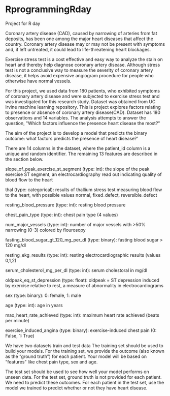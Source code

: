 # RprogrammingRday
Project for R day 

Coronary artery disease (CAD), caused by narrowing of arteries from fat deposits, has been one among the major heart diseases that affect the country. Coronary artery disease may or may not be present with symptoms and, if left untreated, it could lead to life-threatening heart blockages.

Exercise stress test is a cost effective and easy way to analyze the stain on heart and thereby help diagnose coronary artery disease. Although stress test is not a conclusive way to measure the severity of coronary artery disease, it helps avoid expensive angiogram procedure for people who otherwise have normal vessels.

For this project, we used data from 180 patients, who exhibited symptoms of coronary artery disease and were subjected to exercise stress test and was investigated for this research study. Dataset was obtained from UC Irvine machine learning repository. This is project explores factors relating to presence or absence of coronary artery disease(CAD). Dataset has 180 observations and 14 variables. The analysis attempts to answer the question, "Which factors influence the presence heart disease the most?" 

The aim of the project is to develop a model that predicts the binary outcome: what factors predicts the presence of heart disease?' 


There are 14 columns in the dataset, where the patient_id column is a unique and random identifier. The remaining 13 features are described in the section below.

slope_of_peak_exercise_st_segment (type: int): the slope of the peak exercise ST segment, an electrocardiography read out indicating quality of blood flow to the heart

thal (type: categorical): results of thallium stress test measuring blood flow to the heart, with possible values normal, fixed_defect, reversible_defect

resting_blood_pressure (type: int): resting blood pressure

chest_pain_type (type: int): chest pain type (4 values)

num_major_vessels (type: int): number of major vessels with >50% narrowing (0-3) colored by flourosopy

fasting_blood_sugar_gt_120_mg_per_dl (type: binary): fasting blood sugar > 120 mg/dl

resting_ekg_results (type: int): resting electrocardiographic results (values 0,1,2)

serum_cholesterol_mg_per_dl (type: int): serum cholestoral in mg/dl

oldpeak_eq_st_depression (type: float): oldpeak = ST depression induced by exercise relative to rest, a measure of abnormality in electrocardiograms

sex (type: binary): 0: female, 1: male

age (type: int): age in years

max_heart_rate_achieved (type: int): maximum heart rate achieved (beats per minute)

exercise_induced_angina (type: binary): exercise-induced chest pain (0: False, 1: True)

We have two datasets train and test data
The training set should be used to build your models. For the training set, we provide the outcome (also known as the “ground truth”) for each patient. Your model will be based on “features” like chest pain type, sex and age. 

The test set should be used to see how well your model performs on unseen data. For the test set, ground truth is not provided for each patient. We need to predict these outcomes. For each patient in the test set, use the model we trained to predict whether or not they have heart disease.
